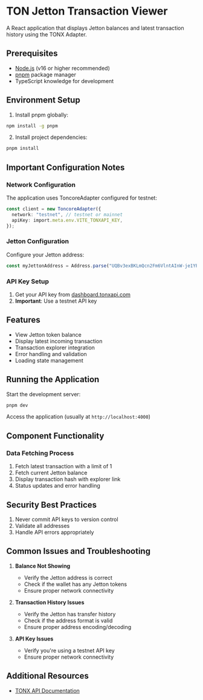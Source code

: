 # TON Jetton Transaction Viewer

A React application that displays Jetton balances and latest transaction history using the TONX Adapter.

## Prerequisites

- [Node.js](https://nodejs.org/) (v16 or higher recommended)
- [pnpm](https://pnpm.io/) package manager
- TypeScript knowledge for development

## Environment Setup

1. Install pnpm globally:
```bash
npm install -g pnpm
```

2. Install project dependencies:
```bash
pnpm install
```

## Important Configuration Notes

### Network Configuration

The application uses ToncoreAdapter configured for testnet:
```typescript
const client = new ToncoreAdapter({
  network: "testnet", // testnet or mainnet
  apiKey: import.meta.env.VITE_TONXAPI_KEY,
});
```

### Jetton Configuration

Configure your Jetton address:
```typescript
const myJettonAddress = Address.parse("UQBv3exBKLmQcn2Fm6VlntAInW-je1YP4U59gJxaO62NCyMn"); // change to what Jetton you want
```

### API Key Setup

1. Get your API key from [dashboard.tonxapi.com](https://dashboard.tonxapi.com)
2. **Important**: Use a testnet API key

## Features

- View Jetton token balance
- Display latest incoming transaction
- Transaction explorer integration
- Error handling and validation
- Loading state management

## Running the Application

Start the development server:
```bash
pnpm dev
```

Access the application (usually at `http://localhost:4000`)

## Component Functionality

### Data Fetching Process
1. Fetch latest transaction with a limit of 1
2. Fetch current Jetton balance
3. Display transaction hash with explorer link
4. Status updates and error handling

## Security Best Practices

1. Never commit API keys to version control
2. Validate all addresses
3. Handle API errors appropriately

## Common Issues and Troubleshooting

1. **Balance Not Showing**
   - Verify the Jetton address is correct
   - Check if the wallet has any Jetton tokens
   - Ensure proper network connectivity

2. **Transaction History Issues**
   - Verify the Jetton has transfer history
   - Check if the address format is valid
   - Ensure proper address encoding/decoding

3. **API Key Issues**
   - Verify you're using a testnet API key
   - Ensure proper network connectivity

## Additional Resources

- [TONX API Documentation](https://docs.tonxapi.com)
